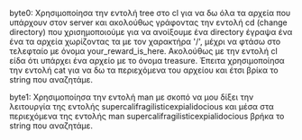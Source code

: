 byte0: Χρησιμοποίησα την εντολή tree στο cl για να δω όλα τα αρχεία που υπάρχουν στον server και ακολούθως γράφοντας την εντολή cd (change directory) που χρισημοποιούμε για να ανοίξουμε ένα directory έγραψα ένα ένα τα αρχεία χωρίζοντας τα με τον χαρακτήρα '/', μέχρι να φτάσω στο τελεφταίο με όνομα your_reward_is_here. Ακολούθως με την εντολή cl είδα ότι υπάρχει ένα αρχείο με το όνομα treasure. Έπειτα χρησιμοποίησα την εντολή cat για να δω τα περιεχόμενα του αρχείου και έτσι βρίκα το string που αναζητάμε.

byte1: Χρησιμοποίησα την εντολή man με σκοπό να μου δίξει την λειτουργία της εντολής supercalifragilisticexpialidocious και μέσα στα περιεχόμενα της εντολής              man supercalifragilisticexpialidocious βρήκα το string που αναζητάμε.
